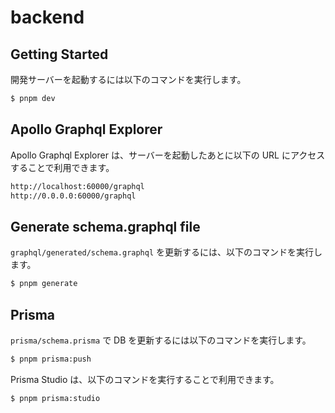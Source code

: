 # backend

## Getting Started

開発サーバーを起動するには以下のコマンドを実行します。

```bash
$ pnpm dev
```

## Apollo Graphql Explorer

Apollo Graphql Explorer は、サーバーを起動したあとに以下の URL にアクセスすることで利用できます。

```bash
http://localhost:60000/graphql
http://0.0.0.0:60000/graphql
```

## Generate schema.graphql file

`graphql/generated/schema.graphql` を更新するには、以下のコマンドを実行します。

```bash
$ pnpm generate
```

## Prisma

`prisma/schema.prisma` で DB を更新するには以下のコマンドを実行します。

```bash
$ pnpm prisma:push
```

Prisma Studio は、以下のコマンドを実行することで利用できます。

```bash
$ pnpm prisma:studio
```
